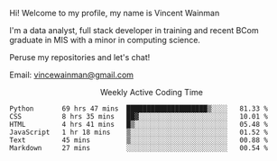 Hi! Welcome to my profile, my name is Vincent Wainman

I'm a data analyst, full stack developer in training and recent BCom graduate in MIS with a minor in computing science. 

Peruse my repositories and let's chat!

Email: vincewainman@gmail.com

<p align="center"> Weekly Active Coding Time </p>
<!--START_SECTION:waka-->

```text
Python       69 hrs 47 mins  ████████████████████▒░░░░   81.33 %
CSS          8 hrs 35 mins   ██▓░░░░░░░░░░░░░░░░░░░░░░   10.01 %
HTML         4 hrs 41 mins   █▒░░░░░░░░░░░░░░░░░░░░░░░   05.48 %
JavaScript   1 hr 18 mins    ▒░░░░░░░░░░░░░░░░░░░░░░░░   01.52 %
Text         45 mins         ▒░░░░░░░░░░░░░░░░░░░░░░░░   00.88 %
Markdown     27 mins         ░░░░░░░░░░░░░░░░░░░░░░░░░   00.54 %
```

<!--END_SECTION:waka-->
